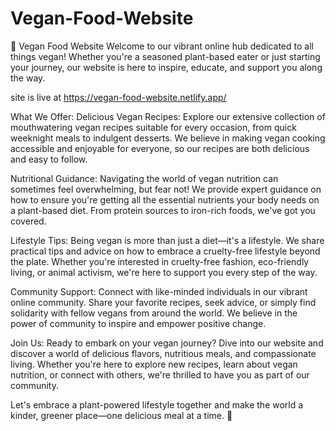 # Vegan-Food-Website
🌱 Vegan Food Website
Welcome to our vibrant online hub dedicated to all things vegan! Whether you're a seasoned plant-based eater or just starting your journey, our website is here to inspire, educate, and support you along the way.

site is live at https://vegan-food-website.netlify.app/

What We Offer:
Delicious Vegan Recipes: Explore our extensive collection of mouthwatering vegan recipes suitable for every occasion, from quick weeknight meals to indulgent desserts. We believe in making vegan cooking accessible and enjoyable for everyone, so our recipes are both delicious and easy to follow.

Nutritional Guidance: Navigating the world of vegan nutrition can sometimes feel overwhelming, but fear not! We provide expert guidance on how to ensure you're getting all the essential nutrients your body needs on a plant-based diet. From protein sources to iron-rich foods, we've got you covered.

Lifestyle Tips: Being vegan is more than just a diet—it's a lifestyle. We share practical tips and advice on how to embrace a cruelty-free lifestyle beyond the plate. Whether you're interested in cruelty-free fashion, eco-friendly living, or animal activism, we're here to support you every step of the way.

Community Support: Connect with like-minded individuals in our vibrant online community. Share your favorite recipes, seek advice, or simply find solidarity with fellow vegans from around the world. We believe in the power of community to inspire and empower positive change.

Join Us:
Ready to embark on your vegan journey? Dive into our website and discover a world of delicious flavors, nutritious meals, and compassionate living. Whether you're here to explore new recipes, learn about vegan nutrition, or connect with others, we're thrilled to have you as part of our community.

Let's embrace a plant-powered lifestyle together and make the world a kinder, greener place—one delicious meal at a time. 🌱
